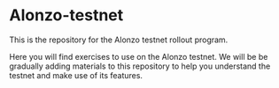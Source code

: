 # Alonzo-testnet
This is the repository for the Alonzo testnet rollout program.

Here you will find exercises to use on the Alonzo testnet. We will be be gradually adding materials to this repository to help you understand the testnet and make use of its features.
